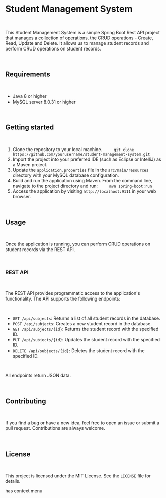 # Student Management System

 

This Student Management System is a simple Spring Boot Rest API project that manages a collection of operations, the CRUD operations - Create, Read, Update and Delete. It allows us to manage student records and perform CRUD operations on student records. 

 

## Requirements

 

- Java 8 or higher
- MySQL server 8.0.31 or higher

 

## Getting started

 

1. Clone the repository to your local machine.
   ```
   git clone https://github.com/yourusername/student-management-system.git
   ```
2. Import the project into your preferred IDE (such as Eclipse or IntelliJ) as a Maven project.
3. Update the `application.properties` file in the `src/main/resources` directory with your MySQL database configuration.
4. Build and run the application using Maven. From the command line, navigate to the project directory and run:
   ```
   mvn spring-boot:run
   ```
5. Access the application by visiting `http://localhost:9111` in your web browser.

 

## Usage

 

Once the application is running, you can perform CRUD operations on student records via the REST API.

 
 

### REST API

 

The REST API provides programmatic access to the application's functionality. The API supports the following endpoints:

 

- `GET /api/subjects`: Returns a list of all student records in the database.
- `POST /api/subjects`: Creates a new student record in the database.
- `GET /api/subjects/{id}`: Returns the student record with the specified ID.
- `PUT /api/subjects/{id}`: Updates the student record with the specified ID.
- `DELETE /api/subjects/{id}`: Deletes the student record with the specified ID.

 

All endpoints return JSON data.

 

## Contributing

 

If you find a bug or have a new idea, feel free to open an issue or submit a pull request. Contributions are always welcome.

 

## License

 

This project is licensed under the MIT License. See the `LICENSE` file for details.

has context menu
